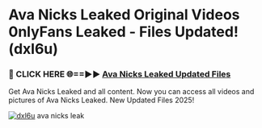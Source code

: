 # Ava Nicks Leaked Original Videos 0nlyFans Leaked - Files Updated! (dxl6u)

<h3>🔴 CLICK HERE 🌐==►► <a href="https://tinyurl.com/x26r9saj" rel="nofollow">Ava Nicks Leaked Updated Files</a></h3>

Get Ava Nicks Leaked and all content. Now you can access all videos and pictures of Ava Nicks Leaked. New Updated Files 2025!

[![dxl6u](https://i.imgur.com/LkgZPqh.gif)](https://tinyurl.com/x26r9saj)
ava nicks leak